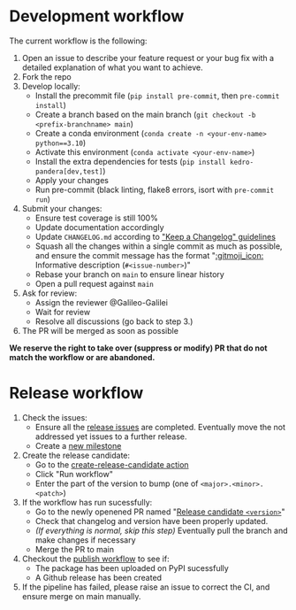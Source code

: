 # Development workflow

The current workflow is the following:

1. Open an issue to describe your feature request or your bug fix with a detailed explanation of what you want to achieve.
2. Fork the repo
3. Develop locally:
    - Install the precommit file (`pip install pre-commit`, then `pre-commit install`)
    - Create a branch based on the main branch (``git checkout -b <prefix-branchname> main``)
    - Create a conda environment (`conda create -n <your-env-name> python==3.10`)
    - Activate this environment (`conda activate <your-env-name>`)
    - Install the extra dependencies for tests (`pip install kedro-pandera[dev,test]`)
    - Apply your changes
    - Run pre-commit (black linting, flake8 errors, isort with ``pre-commit run``)
4. Submit your changes:
    - Ensure test coverage is still 100%
    - Update documentation accordingly
    - Update `CHANGELOG.md` according to ["Keep a Changelog" guidelines](https://keepachangelog.com/en/1.0.0/)
    - Squash all the changes within a single commit as much as possible, and ensure the commit message has the format "[:gitmoji_icon:](https://gitmoji.dev/) Informative description (``#<issue-number>``)"
    - Rebase your branch on ``main`` to ensure linear history
    - Open a pull request against ``main``
5. Ask for review:
    - Assign the reviewer @Galileo-Galilei
    - Wait for review
    - Resolve all discussions (go back to step 3.)
6. The PR will be merged as soon as possible

**We reserve the right to take over (suppress or modify) PR that do not match the workflow or are abandoned.**


# Release workflow

1. Check the issues:
    - Ensure all the [release issues](https://github.com/Galileo-Galilei/kedro-pandera/milestones) are completed. Eventually move the not addressed yet issues to a further release.
    - Create a [new milestone](https://github.com/Galileo-Galilei/kedro-pandera/milestones)
2. Create the release candidate:
    - Go to the [create-release-candidate action](https://github.com/Galileo-Galilei/kedro-pandera/actions?query=workflow%3Acreate-release-candidate)
    - Click "Run workflow"
    - Enter the part of the version to bump (one of `<major>.<minor>.<patch>`)
3. If the workflow has run sucessfully:
    - Go to the newly openened PR named "[Release candidate `<version>`](https://github.com/Galileo-Galilei/kedro-pandera/pulls)"
    - Check that changelog and version have been properly updated.
    - *(If everything is normal, skip this step)* Eventually pull the branch and make changes if necessary
    - Merge the PR to main
4. Checkout the [publish workflow](https://github.com/Galileo-Galilei/kedro-pandera/actions?query=workflow%3Apublish) to see if:
    - The package has been uploaded on PyPI sucessfully
    - A Github release has been created
5. If the pipeline has failed, please raise an issue to correct the CI, and ensure merge on main manually.
